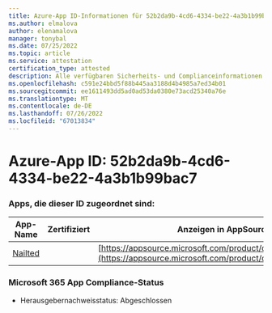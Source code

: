 ```yaml
---
title: Azure-App ID-Informationen für 52b2da9b-4cd6-4334-be22-4a3b1b99bac7
ms.author: elmalova
author: elenamalova
manager: tonybal
ms.date: 07/25/2022
ms.topic: article
ms.service: attestation
certification_type: attested
description: Alle verfügbaren Sicherheits- und Complianceinformationen für 52b2da9b-4cd6-4334-be22-4a3b1b99bac7.
ms.openlocfilehash: c591e24bbd5f88b445aa3188d4b4985a7ed34b01
ms.sourcegitcommit: ee1611493dd5ad0ad53da0380e73acd25340a76e
ms.translationtype: MT
ms.contentlocale: de-DE
ms.lasthandoff: 07/26/2022
ms.locfileid: "67013834"
---
```

# <a name="azure-app-id-52b2da9b-4cd6-4334-be22-4a3b1b99bac7"></a>Azure-App ID: 52b2da9b-4cd6-4334-be22-4a3b1b99bac7


### <a name="apps-associated-with-this-id"></a>Apps, die dieser ID zugeordnet sind:
| **App-Name** | **Zertifiziert** | **Anzeigen in AppSource** |
|--------------|---------------|-----------------------|
| [Nailted](../forward/WA200003375.md) |  | [https://appsource.microsoft.com/product/office/WA200003375](https://appsource.microsoft.com/product/office/WA200003375) |

### <a name="microsoft-365-app-compliance-status"></a>Microsoft 365 App Compliance-Status
- Herausgebernachweisstatus: Abgeschlossen
